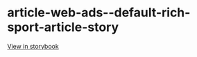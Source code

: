# article-web-ads--default-rich-sport-article-story

[View in storybook](https://raw.githack.com/Independent-Digital-News-and-Media-Ltd/indy-pwamp-sb/PR-1733-sb/index.html?path=/story/article-web-ads--default-rich-sport-article-story)